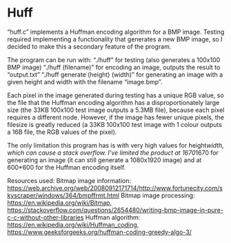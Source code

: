 # Huff

“huff.c” implements a Huffman encoding algorithm for a BMP image. Testing required implementing a functionality that generates a new BMP image, so I decided to make this a secondary feature of the program.

The program can be run with:
“./huff” for testing (also generates a 100x100 BMP image)
“./huff (filename)” for encoding an image, outputs the result to “output.txt”
“./huff generate (height) (width)” for generating an image with a given height and width with the filename “image.bmp”. 

Each pixel in the image generated during testing has a unique RGB value, so the file that the Huffman encoding algorithm has a disproportionately large size (the 33KB 100x100 test image outputs a 5.3MB file), because each pixel requires a different node. However, if the image has fewer unique pixels, the filesize is greatly reduced (a 33KB 100x100 test image with 1 colour outputs a 16B file, the RGB values of the pixel).

The only limitation this program has is with very high values for height*width, which can cause a stack overflow. I've limited the product at 1670*1670 for generating an image (it can still generate a 1080x1920 image) and at 600*600 for the Huffman encoding itself.

Resources used:
Bitmap image information: https://web.archive.org/web/20080912171714/http://www.fortunecity.com/skyscraper/windows/364/bmpffrmt.html
Bitmap image processing: https://en.wikipedia.org/wiki/Bitmap, https://stackoverflow.com/questions/2654480/writing-bmp-image-in-pure-c-c-without-other-libraries
Huffman algorithm: https://en.wikipedia.org/wiki/Huffman_coding, https://www.geeksforgeeks.org/huffman-coding-greedy-algo-3/
